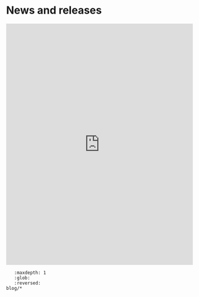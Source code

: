 # News and releases

<iframe src='https://cdn.knightlab.com/libs/timeline3/latest/embed/index.html?source=1qbAYIkx3NJ3jcBhAX0ISYpcxWqYZ9kaVAN5i0iohK7M&font=Default&lang=en&initial_zoom=0&start_at_end=true&height=650' width='100%' height='650' webkitallowfullscreen mozallowfullscreen allowfullscreen frameborder='0'></iframe>

```{toctree}
   :maxdepth: 1
   :glob:
   :reversed:
blog/*
```
